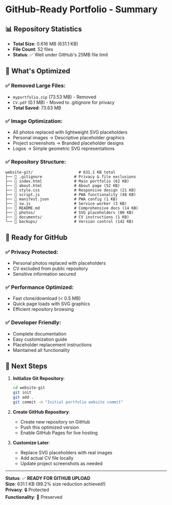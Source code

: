 # GitHub-Ready Portfolio - Summary

## 📊 Repository Statistics
- **Total Size**: 0.616 MB (631.1 KB)
- **File Count**: 52 files
- **Status**: ✅ Well under GitHub's 25MB file limit

## 🚀 What's Optimized

### ✅ **Removed Large Files**:
- `myportfolio.zip` (73.53 MB) - Removed
- `CV.pdf` (0.1 MB) - Moved to .gitignore for privacy
- **Total Saved**: 73.63 MB

### ✅ **Image Optimization**:
- All photos replaced with lightweight SVG placeholders
- Personal images → Descriptive placeholder graphics
- Project screenshots → Branded placeholder designs
- Logos → Simple geometric SVG representations

### ✅ **Repository Structure**:
```
website-git/                    # 631.1 KB total
├── 📄 .gitignore              # Privacy & file exclusions
├── 📄 index.html              # Main portfolio (62 KB)
├── 📄 about.html              # About page (52 KB)
├── 📄 style.css               # Responsive design (21 KB)
├── 📄 script.js               # PWA functionality (48 KB)
├── 📄 manifest.json           # PWA config (1 KB)
├── 📄 sw.js                   # Service worker (3 KB)
├── 📄 README.md               # Comprehensive docs (14 KB)
├── 📁 photos/                 # SVG placeholders (80 KB)
├── 📁 documents/              # CV instructions (1 KB)
└── 📁 backups/                # Version control (142 KB)
```

## 🎯 Ready for GitHub

### ✅ **Privacy Protected**:
- Personal photos replaced with placeholders
- CV excluded from public repository
- Sensitive information secured

### ✅ **Performance Optimized**:
- Fast clone/download (< 0.5 MB)
- Quick page loads with SVG graphics
- Efficient repository browsing

### ✅ **Developer Friendly**:
- Complete documentation
- Easy customization guide
- Placeholder replacement instructions
- Maintained all functionality

## 🔧 Next Steps

1. **Initialize Git Repository**:
   ```bash
   cd website-git
   git init
   git add .
   git commit -m "Initial portfolio website commit"
   ```

2. **Create GitHub Repository**:
   - Create new repository on GitHub
   - Push this optimized version
   - Enable GitHub Pages for live hosting

3. **Customize Later**:
   - Replace SVG placeholders with real images
   - Add actual CV file locally
   - Update project screenshots as needed

---

**Status**: ✅ **READY FOR GITHUB UPLOAD**  
**Size**: 631.1 KB (99.2% size reduction achieved!)  
**Privacy**: 🔒 Protected  
**Functionality**: 💯 Preserved
